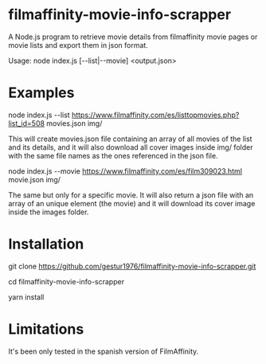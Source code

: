 # filmaffinity-movie-info-scrapper

A Node.js program to retrieve movie details from filmaffinity movie pages or movie lists and export them in json format.

  Usage: node index.js [--list|--movie] <url> <output.json> <cover-images-folder>

# Examples
   
  node index.js --list https://www.filmaffinity.com/es/listtopmovies.php?list_id=508 movies.json img/
  
  This will create movies.json file containing an array of all movies of the list and its details, and it 
  will also download all cover images inside img/ folder with the same file names as the ones referenced in the json file.
  
  node index.js --movie https://www.filmaffinity.com/es/film309023.html movie.json img/
  
  The same but only for a specific movie. It will also return a json file with an array of an unique element (the movie)
  and it will download its cover image inside the images folder.

# Installation
  
  git clone https://github.com/gestur1976/filmaffinity-movie-info-scrapper.git
  
  cd filmaffinity-movie-info-scrapper
  
  yarn install
  
# Limitations

  It's been only tested in the spanish version of FilmAffinity.
